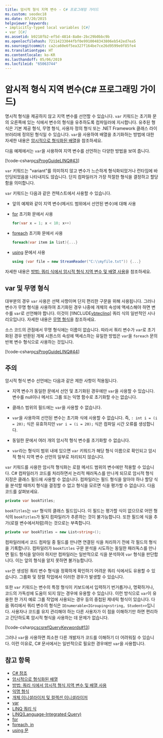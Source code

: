 ```yaml
---
title: 암시적 형식 지역 변수 - C# 프로그래밍 가이드
ms.custom: seodec18
ms.date: 07/20/2015
helpviewer_keywords:
- implicitly-typed local variables [C#]
- var [C#]
ms.assetid: b9218fb2-ef5d-4814-8a8e-2bc29b0bbc9b
ms.openlocfilehash: 72114233044fbf0e9910048343806eb542ed7ea5
ms.sourcegitcommit: ca2ca60e6f5ea327f164be7ce26d9599e0f85fe4
ms.translationtype: HT
ms.contentlocale: ko-KR
ms.lasthandoff: 05/06/2019
ms.locfileid: "65063744"
---
```

# <a name="implicitly-typed-local-variables-c-programming-guide"></a>암시적 형식 지역 변수(C# 프로그래밍 가이드)

명시적 형식을 제공하지 않고 지역 변수를 선언할 수 있습니다. `var` 키워드는 초기화 문의 오른쪽에 있는 식에서 변수의 형식을 유추하도록 컴파일러에 지시합니다. 유추된 형식은 기본 제공 형식, 무명 형식, 사용자 정의 형식 또는 .NET Framework 클래스 라이브러리에 정의된 형식일 수 있습니다. `var`을 사용하여 배열을 초기화하는 방법에 대한 자세한 내용은 [암시적으로 형식화된 배열](../arrays/implicitly-typed-arrays.md)을 참조하세요.

다음 예제에서는 `var`을 사용하여 지역 변수를 선언하는 다양한 방법을 보여 줍니다.

[!code-csharp[csProgGuideLINQ#43](~/samples/snippets/csharp/VS_Snippets_VBCSharp/csProgGuideLINQ/CS/csRef30LangFeatures_2.cs#43)]

`var` 키워드는 "variant"를 의미하지 않고 변수가 느슨하게 형식화되었거나 런타임에 바인딩되었음을 나타내지도 않습니다. 단지 컴파일러가 가장 적절한 형식을 결정하고 할당함을 의미합니다.

`var` 키워드는 다음과 같은 컨텍스트에서 사용할 수 있습니다.

- 앞의 예제와 같이 지역 변수(메서드 범위에서 선언된 변수)에 대해 사용

- [for](../../language-reference/keywords/for.md) 초기화 문에서 사용

    ```csharp
    for(var x = 1; x < 10; x++)
    ```

- [foreach](../../language-reference/keywords/foreach-in.md) 초기화 문에서 사용

    ```csharp
    foreach(var item in list){...}
    ```

- [using](../../language-reference/keywords/using-statement.md) 문에서 사용

    ```csharp
    using (var file = new StreamReader("C:\\myfile.txt")) {...}
    ```

자세한 내용은 [방법: 쿼리 식에서 암시적 형식 지역 변수 및 배열 사용](how-to-use-implicitly-typed-local-variables-and-arrays-in-a-query-expression.md)을 참조하세요.

## <a name="var-and-anonymous-types"></a>var 및 무명 형식

대부분의 경우 `var` 사용은 선택 사항이며 단지 편리한 구문을 위해 사용됩니다. 그러나 변수가 무명 형식을 사용하여 초기화된 경우 나중에 개체의 속성에 액세스해야 하면 변수를 `var`로 선언해야 합니다. 이것이 [!INCLUDE[vbteclinq](~/includes/vbteclinq-md.md)] 쿼리 식의 일반적인 시나리오입니다. 자세한 내용은 [무명 형식](anonymous-types.md)을 참조하세요.

소스 코드의 관점에서 무명 형식에는 이름이 없습니다. 따라서 쿼리 변수가 `var`로 초기화된 경우 반환된 개체 시퀀스의 속성에 액세스하는 유일한 방법은 `var`을 `foreach` 문의 반복 변수 형식으로 사용하는 것입니다.

[!code-csharp[csProgGuideLINQ#44](~/samples/snippets/csharp/VS_Snippets_VBCSharp/csProgGuideLINQ/CS/csRef30LangFeatures_2.cs#44)]

## <a name="remarks"></a>주의

암시적 형식 변수 선언에는 다음과 같은 제한 사항이 적용됩니다.

- 지역 변수가 동일한 문에서 선언 및 초기화된 경우에만 `var`을 사용할 수 있습니다. 변수를 null이나 메서드 그룹 또는 익명 함수로 초기화할 수는 없습니다.

- 클래스 범위의 필드에는 `var`을 사용할 수 없습니다.

- `var`을 사용하여 선언된 변수는 초기화 식에 사용할 수 없습니다. 즉, `: int i = (i = 20);` 식은 유효하지만 `var i = (i = 20);` 식은 컴파일 시간 오류를 생성합니다.

- 동일한 문에서 여러 개의 암시적 형식 변수를 초기화할 수 없습니다.

- `var`라는 형식이 범위 내에 있으면 `var` 키워드가 해당 형식 이름으로 확인되고 암시적 형식 지역 변수 선언의 일부로 처리되지 않습니다.

`var` 키워드를 사용한 암시적 형식화는 로컬 메서드 범위의 변수에만 적용할 수 있습니다. C# 컴파일러가 코드를 처리하면서 논리적 패러독스를 만나게 되므로 암시적 형식 지정은 클래스 필드에 사용할 수 없습니다. 컴파일러는 필드 형식을 알아야 하나 할당 식을 분석할 때까지 형식을 결정할 수 없고 형식을 모르면 식을 평가할 수 없습니다. 다음 코드를 살펴보세요.

```csharp
private var bookTitles;
```

`bookTitles`는 `var` 형식의 클래스 필드입니다. 이 필드는 평가할 식이 없으므로 어떤 형식의 `bookTitles`가 될지 컴파일러가 추론하는 것이 불가능합니다. 또한 필드에 식을 추가(로컬 변수에서처럼)하는 것으로는 부족합니다.

```csharp
private var bookTitles = new List<string>();
```

컴파일러에서 코드 컴파일 중 필드를 만나면 연결된 식을 처리하기 전에 각 필드의 형식을 기록합니다. 컴파일러가 `bookTitles` 구문 분석을 시도하는 동일한 패러독스를 만나면 필드 형식을 알아야 하지만 컴파일러는 일반적으로 식을 분석하여 `var` 형식을 판단합니다. 이는 앞의 형식을 알지 못하면 불가능합니다.

`var`은 생성된 쿼리 변수 형식을 정확하게 확인하기 어려운 쿼리 식에서도 유용할 수 있습니다. 그룹화 및 정렬 작업에서 이러한 경우가 발생할 수 있습니다.

또한 `var` 키워드는 변수의 특정 형식이 키보드에서 입력하기 번거롭거나, 명확하거나, 코드의 가독성에 도움이 되지 않는 경우에 유용할 수 있습니다. 이런 방식으로 `var`이 유용한 한 가지 예로 그룹 작업에 사용되는 경우 등의 중첩된 제네릭 형식이 있습니다. 다음 쿼리에서 쿼리 변수의 형식은 `IEnumerable<IGrouping<string, Student>>`입니다. 사용자나 코드를 유지 관리해야 하는 다른 사용자가 이 점을 이해하기만 하면 편리하고 간단하도록 암시적 형식을 사용하는 데 문제가 없습니다.

[!code-csharp[cscsrefQueryKeywords#13](~/samples/snippets/csharp/VS_Snippets_VBCSharp/CsCsrefQueryKeywords/CS/Group.cs#13)]

그러나 `var`을 사용하면 최소한 다른 개발자가 코드를 이해하기 더 어려워질 수 있습니다. 이런 이유로, C# 문서에서는 일반적으로 필요한 경우에만 `var`을 사용합니다.

## <a name="see-also"></a>참고 항목

- [C# 참조](../../language-reference/index.md)
- [암시적으로 형식화된 배열](../arrays/implicitly-typed-arrays.md)
- [방법: 쿼리 식에서 암시적 형식 지역 변수 및 배열 사용](how-to-use-implicitly-typed-local-variables-and-arrays-in-a-query-expression.md)
- [익명 형식](anonymous-types.md)
- [개체 이니셜라이저 및 컬렉션 이니셜라이저](object-and-collection-initializers.md)
- [var](../../language-reference/keywords/var.md)
- [LINQ 쿼리 식](../linq-query-expressions/index.md)
- [LINQ(Language-Integrated Query)](../../linq/index.md)
- [for](../../language-reference/keywords/for.md)
- [foreach, in](../../language-reference/keywords/foreach-in.md)
- [using 문](../../language-reference/keywords/using-statement.md)
